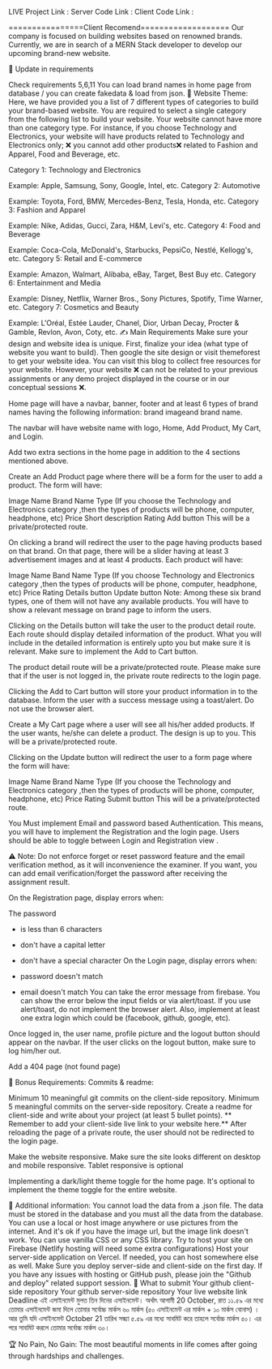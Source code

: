 LIVE Project Link : 
Server Code Link : 
Client Code Link : 

================Client Recomend===================
Our company is focused on building websites based on renowned brands. Currently, we are in search of a MERN Stack developer to develop our upcoming brand-new website.

🚩 Update in requirements

Check requirements 5,6,11
You can load brand names in home page from database / you can create fakedata & load from json.
🧮 Website Theme:
Here, we have provided you a list of 7 different types of categories to build your brand-based website. You are required to select a single category from the following list to build your website. Your website cannot have more than one category type. For instance, if you choose Technology and Electronics, your website will have products related to Technology and Electronics only; ❌ you cannot add other products❌ related to Fashion and Apparel, Food and Beverage, etc.

Category 1: Technology and Electronics

Example: Apple, Samsung, Sony, Google, Intel, etc.
Category 2: Automotive

Example: Toyota, Ford, BMW, Mercedes-Benz, Tesla, Honda, etc.
Category 3: Fashion and Apparel

Example: Nike, Adidas, Gucci, Zara, H&M, Levi's, etc.
Category 4: Food and Beverage

Example: Coca-Cola, McDonald's, Starbucks, PepsiCo, Nestlé, Kellogg's, etc.
Category 5: Retail and E-commerce

Example: Amazon, Walmart, Alibaba, eBay, Target, Best Buy etc.
Category 6: Entertainment and Media

Example: Disney, Netflix, Warner Bros., Sony Pictures, Spotify, Time Warner, etc.
Category 7: Cosmetics and Beauty

Example: L'Oréal, Estée Lauder, Chanel, Dior, Urban Decay, Procter & Gamble, Revlon, Avon, Coty, etc.
✍️ Main Requirements
Make sure your design and website idea is unique. First, finalize your idea (what type of website you want to build). Then google the site design or visit themeforest to get your website idea. You can visit this blog to collect free resources for your website. However, your website ❌ can not be related to your previous assignments or any demo project displayed in the course or in our conceptual sessions ❌.

Home page will have a navbar, banner, footer and at least 6 types of brand names having the following information: brand imageand brand name.

The navbar will have website name with logo, Home, Add Product, My Cart, and Login.

Add two extra sections in the home page in addition to the 4 sections mentioned above.

Create an Add Product page where there will be a form for the user to add a product. The form will have:

Image
Name
Brand Name
Type (If you choose the Technology and Electronics category ,then the types of products will be phone, computer, headphone, etc)
Price
Short description
Rating
Add button
This will be a private/protected route.

On clicking a brand will redirect the user to the page having products based on that brand. On that page, there will be a slider having at least 3 advertisement images and at least 4 products. Each product will have:

Image
Name
Band Name
Type (If you choose Technology and Electronics category ,then the types of products will be phone, computer, headphone, etc)
Price
Rating
Details button
Update button
Note: Among these six brand types, one of them will not have any available products. You will have to show a relevant message on brand page to inform the users.

Clicking on the Details button will take the user to the product detail route. Each route should display detailed information of the product. What you will include in the detailed information is entirely upto you but make sure it is relevant. Make sure to implement the Add to Cart button.

The product detail route will be a private/protected route. Please make sure that if the user is not logged in, the private route redirects to the login page.

Clicking the Add to Cart button will store your product information in to the database. Inform the user with a success message using a toast/alert. Do not use the browser alert.

Create a My Cart page where a user will see all his/her added products. If the user wants, he/she can delete a product. The design is up to you. This will be a private/protected route.

Clicking on the Update button will redirect the user to a form page where the form will have:

Image
Name
Brand Name
Type (If you choose the Technology and Electronics category ,then the types of products will be phone, computer, headphone, etc)
Price
Rating
Submit button
This will be a private/protected route.

You Must implement Email and password based Authentication. This means, you will have to implement the Registration and the login page. Users should be able to toggle between Login and Registration view .

⚠️ Note: Do not enforce forget or reset password feature and the email verification method, as it will inconvenience the examiner. If you want, you can add email verification/forget the password after receiving the assignment result.

On the Registration page, display errors when:

 The password

 - is less than 6 characters
 - don't have a capital letter
 - don't have a special character
On the Login page, display errors when:

- password doesn't match
- email doesn't match
You can take the error message from firebase. You can show the error below the input fields or via alert/toast. If you use alert/toast, do not implement the browser alert.
Also, implement at least one extra login which could be (facebook, github, google, etc).

Once logged in, the user name, profile picture and the logout button should appear on the navbar. If the user clicks on the logout button, make sure to log him/her out.

Add a 404 page (not found page)

🎁 Bonus Requirements:
Commits & readme:

Minimum 10 meaningful git commits on the client-side repository.
Minimum 5 meaningful commits on the server-side repository.
Create a readme for client-side and write about your project (at least 5 bullet points). ** Remember to add your client-side live link to your website here.**
After reloading the page of a private route, the user should not be redirected to the login page.

Make the website responsive. Make sure the site looks different on desktop and mobile responsive. Tablet responsive is optional

Implementing a dark/light theme toggle for the home page. It's optional to implement the theme toggle for the entire website.

📜 Additional information:
You cannot load the data from a .json file. The data must be stored in the database and you must all the data from the database.
You can use a local or host image anywhere or use pictures from the internet. And it's ok if you have the image url, but the image link doesn't work.
You can use vanilla CSS or any CSS library.
Try to host your site on Firebase (Netlify hosting will need some extra configurations)
Host your server-side application on Vercel. If needed, you can host somewhere else as well.
Make Sure you deploy server-side and client-side on the first day. If you have any issues with hosting or GitHub push, please join the "Github and deploy" related support session.
📌 What to submit
Your github client-side repository
Your github server-side repository
Your live website link
Deadline
এই এসাইনমেন্ট মুলত তিন দিনের এসাইনমেন্ট। অর্থাৎ আগামী 20 October, রাত ১১.৫৯ এর মধ্যে তোমার এসাইনমেন্ট জমা দিলে তোমার সর্বোচ্চ মার্কস ৬০ মার্কস (৫০ এসাইনমেন্ট এর মার্কস + ১০ মার্কস বোনাস) । আর তুমি যদি এসাইনমেন্ট October 21 তারিখ সন্ধ্যা ৫.৫৯ এর মধ্যে সাবমিট করে তাহলে সর্বোচ্চ মার্কস ৫০। এর পরে সাবমিট করলে তোমার সর্বোচ্চ মার্কস ৩০।

🏆 No Pain, No Gain:
The most beautiful moments in life comes after going through hardships and challenges.
